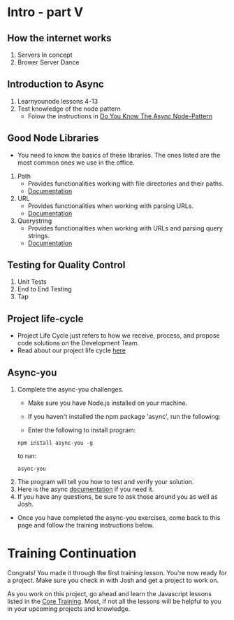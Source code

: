 # Intro - part V

##  How the internet works
1.  Servers In concept
2.  Brower Server Dance
##  Introduction to Async
1.  Learnyounode lessons 4-13
2.  Test knowledge of the node pattern
    * Folow the instructions in [Do You Know The Async Node-Pattern](https://github.com/byuitechops/do-you-know-the-async-node-pattern)
## Good Node Libraries
* You need to know the basics of these libraries. The ones listed are the most common ones we use in the office.
1.  Path
    * Provides functionalities working with file directories and their paths.
    * [Documentation](https://nodejs.org/api/path.html)
2.  URL
    * Provides functionalities when working with parsing URLs.
    * [Documentation](https://nodejs.org/api/url.html)
3.  Querystring
    * Provides functionalities when working with URLs and parsing query strings.
    * [Documentation](https://nodejs.org/api/querystring.html)
##  Testing for Quality Control
1.  Unit Tests
2.  End to End Testing
3.  Tap
## Project life-cycle
* Project Life Cycle just refers to how we receive, process, and propose code solutions on the Development Team. 
* Read about our project life cycle [here](../Resources/ProjectLifeCycle.md)
##  Async-you
1. Complete the async-you challenges. 
    * Make sure you have Node.js installed on your machine.
    * If you haven't installed the npm package 'async', run the following:

    * Enter the following to install program:
    ```
    npm install async-you -g
    ```
    to run:
    ```
    async-you
    ```
2. The program will tell you how to test and verify your solution.
2. Here is the async [documentation](https://caolan.github.io/async/docs.html) if you need it.
2. If you have any questions, be sure to ask those around you as well as Josh.

* Once you have completed the async-you exercises, come back to this page and follow the training instructions below.

# Training Continuation
Congrats! You made it through the first training lesson. You're now ready for a project. Make sure you check in with Josh and get a project to work on. 

As you work on this project, go ahead and learn the Javascript lessons listed in the [Core Training](../Core/core.md). Most, if not all the lessons will be helpful to you in your upcoming projects and knowledge. 
